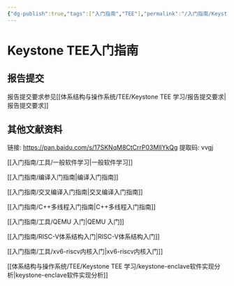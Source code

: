 ```yaml
---
{"dg-publish":true,"tags":["入门指南","TEE"],"permalink":"/入门指南/Keystone TEE入门指南/","dgPassFrontmatter":true}
---
```



# Keystone TEE入门指南

## 报告提交

报告提交要求参见[[体系结构与操作系统/TEE/Keystone TEE 学习/报告提交要求\|报告提交要求]]


## 其他文献资料

链接: https://pan.baidu.com/s/17SKNqM8CtCrrP03MllYkQg 提取码: vvgj 


[[入门指南/工具/一般软件学习\|一般软件学习]]

[[入门指南/编译入门指南\|编译入门指南]]

[[入门指南/交叉编译入门指南\|交叉编译入门指南]]

[[入门指南/C++多线程入门指南\|C++多线程入门指南]]

[[入门指南/工具/QEMU 入门\|QEMU 入门]]

[[入门指南/RISC-V体系结构入门\|RISC-V体系结构入门]]

[[入门指南/工具/xv6-riscv内核入门\|xv6-riscv内核入门]]
  

[[体系结构与操作系统/TEE/Keystone TEE 学习/keystone-enclave软件实现分析\|keystone-enclave软件实现分析]]



